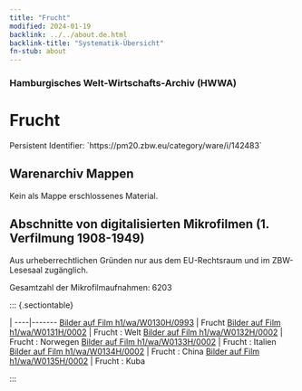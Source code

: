 ```yaml
---
title: "Frucht"
modified: 2024-01-19
backlink: ../../about.de.html
backlink-title: "Systematik-Übersicht"
fn-stub: about
---
```


### Hamburgisches Welt-Wirtschafts-Archiv (HWWA)

# Frucht

<div class="hint">Persistent Identifier: `https://pm20.zbw.eu/category/ware/i/142483`</div>







## Warenarchiv Mappen





Kein als Mappe erschlossenes Material.



<a id="filmsections" />

## Abschnitte von digitalisierten Mikrofilmen (1. Verfilmung 1908-1949)

<p>Aus urheberrechtlichen Gründen nur aus dem EU-Rechtsraum und im ZBW-Lesesaal zugänglich.</p>


<p>Gesamtzahl der Mikrofilmaufnahmen: 6203</p>





::: {.sectiontable}

 | 
----|-------
<a class="btn" href="https://pm20.zbw.eu/film/h1/wa/W0130H/0993" rel="nofollow">Bilder auf Film h1/wa/W0130H/0993</a> | Frucht
<a class="btn" href="https://pm20.zbw.eu/film/h1/wa/W0131H/0002" rel="nofollow">Bilder auf Film h1/wa/W0131H/0002</a> | Frucht : Welt
<a class="btn" href="https://pm20.zbw.eu/film/h1/wa/W0132H/0002" rel="nofollow">Bilder auf Film h1/wa/W0132H/0002</a> | Frucht : Norwegen
<a class="btn" href="https://pm20.zbw.eu/film/h1/wa/W0133H/0002" rel="nofollow">Bilder auf Film h1/wa/W0133H/0002</a> | Frucht : Italien
<a class="btn" href="https://pm20.zbw.eu/film/h1/wa/W0134H/0002" rel="nofollow">Bilder auf Film h1/wa/W0134H/0002</a> | Frucht : China
<a class="btn" href="https://pm20.zbw.eu/film/h1/wa/W0135H/0002" rel="nofollow">Bilder auf Film h1/wa/W0135H/0002</a> | Frucht : Kuba


:::
















